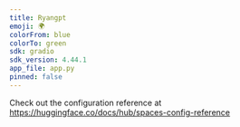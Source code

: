 ```yaml
---
title: Ryangpt
emoji: 🌍
colorFrom: blue
colorTo: green
sdk: gradio
sdk_version: 4.44.1
app_file: app.py
pinned: false
---
```


Check out the configuration reference at https://huggingface.co/docs/hub/spaces-config-reference
